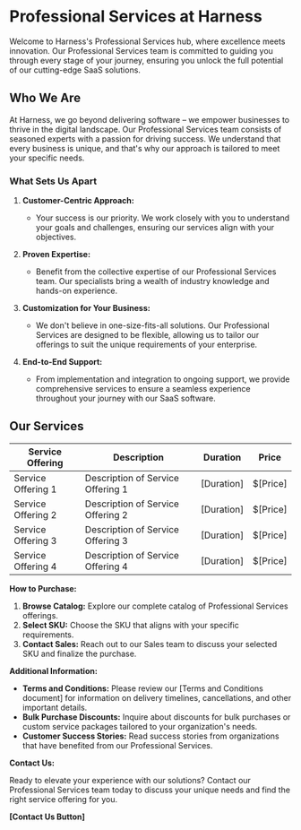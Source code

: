 # Professional Services at Harness

Welcome to Harness's Professional Services hub, where excellence meets innovation. Our Professional Services team is committed to guiding you through every stage of your journey, ensuring you unlock the full potential of our cutting-edge SaaS solutions.

## Who We Are

At Harness, we go beyond delivering software – we empower businesses to thrive in the digital landscape. Our Professional Services team consists of seasoned experts with a passion for driving success. We understand that every business is unique, and that's why our approach is tailored to meet your specific needs.

### What Sets Us Apart

1. **Customer-Centric Approach:**
   - Your success is our priority. We work closely with you to understand your goals and challenges, ensuring our services align with your objectives.

2. **Proven Expertise:**
   - Benefit from the collective expertise of our Professional Services team. Our specialists bring a wealth of industry knowledge and hands-on experience.

3. **Customization for Your Business:**
   - We don't believe in one-size-fits-all solutions. Our Professional Services are designed to be flexible, allowing us to tailor our offerings to suit the unique requirements of your enterprise.

4. **End-to-End Support:**
   - From implementation and integration to ongoing support, we provide comprehensive services to ensure a seamless experience throughout your journey with our SaaS software.

## Our Services

| **Service Offering**                       | **Description**                                    | **Duration** | **Price** |
|-------------------------------------------|----------------------------------------------------|--------------|-----------|
| Service Offering 1                        | Description of Service Offering 1                   | [Duration]   | $[Price]   |
| Service Offering 2                        | Description of Service Offering 2                   | [Duration]   | $[Price]   |
| Service Offering 3                        | Description of Service Offering 3                   | [Duration]   | $[Price]   |
| Service Offering 4                        | Description of Service Offering 4                   | [Duration]   | $[Price]   |

**How to Purchase:**

1. **Browse Catalog:** Explore our complete catalog of Professional Services offerings.
2. **Select SKU:** Choose the SKU that aligns with your specific requirements.
3. **Contact Sales:** Reach out to our Sales team to discuss your selected SKU and finalize the purchase.

**Additional Information:**

- **Terms and Conditions:** Please review our [Terms and Conditions document] for information on delivery timelines, cancellations, and other important details.
- **Bulk Purchase Discounts:** Inquire about discounts for bulk purchases or custom service packages tailored to your organization's needs.
- **Customer Success Stories:** Read success stories from organizations that have benefited from our Professional Services.

**Contact Us:**

Ready to elevate your experience with our solutions? Contact our Professional Services team today to discuss your unique needs and find the right service offering for you.

**[Contact Us Button]**
